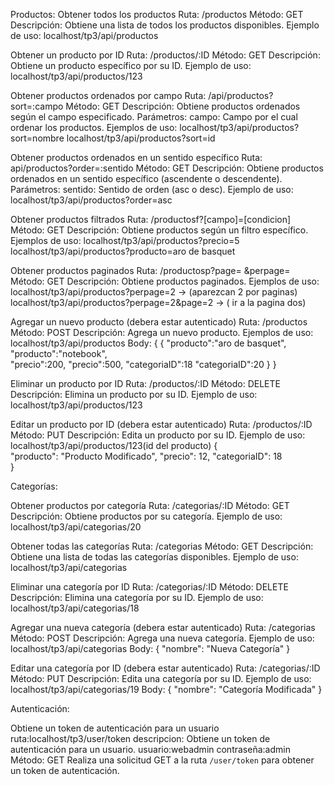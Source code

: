 



Productos:
Obtener todos los productos
    Ruta: /productos
    Método: GET
    Descripción: Obtiene una lista de todos los productos disponibles.
    Ejemplo de uso:
             localhost/tp3/api/productos


Obtener un producto por ID
    Ruta: /productos/:ID
    Método: GET
    Descripción: Obtiene un producto específico por su ID.
    Ejemplo de uso:
            localhost/tp3/api/productos/123



 Obtener productos ordenados por campo
    Ruta: /api/productos?sort=:campo
    Método: GET
    Descripción: Obtiene productos ordenados según el campo especificado.
    Parámetros: 
            campo: Campo por el cual ordenar los productos.
    Ejemplos de uso:
                localhost/tp3/api/productos?sort=nombre
                localhost/tp3/api/productos?sort=id



Obtener productos ordenados en un sentido específico
    Ruta: api/productos?order=:sentido
    Método: GET
    Descripción: Obtiene productos ordenados en un sentido específico (ascendente o descendente).
    Parámetros:
            sentido: Sentido de orden (asc o desc).
    Ejemplo de uso:
             localhost/tp3/api/productos?order=asc        



 Obtener productos filtrados
    Ruta: /productosf?[campo]=[condicion]
    Método: GET
    Descripción: Obtiene productos según un filtro específico.
    Ejemplos de uso:
              localhost/tp3/api/productos?precio=5  
              localhost/tp3/api/productos?producto=aro de basquet



Obtener productos paginados
    Ruta: /productosp?page= &perpage= 
    Método: GET
    Descripción: Obtiene productos paginados.
    Ejemplos de uso:
            localhost/tp3/api/productos?perpage=2          ->           (aparezcan 2 por paginas)  
            localhost/tp3/api/productos?perpage=2&page=2     ->         ( ir a la pagina dos)   

            

Agregar un nuevo producto (debera estar autenticado)
    Ruta: /productos
    Método: POST
    Descripción: Agrega un nuevo producto.
    Ejemplos de uso:
            localhost/tp3/api/productos
            Body:  {                                              {
                "producto":"aro de basquet",                     "producto":"notebook",                       
                "precio":200,                                    "precio":500,
                "categoriaID":18                                 "categoriaID":20
                }                                             }
                                                                    



Eliminar un producto por ID
    Ruta: /productos/:ID
     Método: DELETE
    Descripción: Elimina un producto por su ID.
    Ejemplo de uso:
             localhost/tp3/api/productos/123


Editar un producto por ID (debera estar autenticado)
    Ruta: /productos/:ID
    Método: PUT
    Descripción: Edita un producto por su ID.
    Ejemplo de uso:
            localhost/tp3/api/productos/123(id del producto)
                {                                              
                    "producto": "Producto Modificado",
                    "precio": 12,
                    "categoriaID": 18                              
                }    
            


Categorías:

Obtener productos por categoría
    Ruta: /categorias/:ID
    Método: GET
    Descripción: Obtiene productos por su categoría.
    Ejemplo de uso:
           localhost/tp3/api/categorias/20



Obtener todas las categorías
    Ruta: /categorias
    Método: GET
    Descripción: Obtiene una lista de todas las categorías disponibles.
    Ejemplo de uso:
            localhost/tp3/api/categorias



Eliminar una categoría por ID
    Ruta: /categorias/:ID
    Método: DELETE
    Descripción: Elimina una categoría por su ID.
    Ejemplo de uso:
            localhost/tp3/api/categorias/18



Agregar una nueva categoría (debera estar autenticado)
    Ruta: /categorias
    Método: POST
    Descripción: Agrega una nueva categoría.
    Ejemplo de uso:
            localhost/tp3/api/categorias
            Body: {
            "nombre": "Nueva Categoría"
            }



Editar una categoría por ID (debera estar autenticado)
    Ruta: /categorias/:ID
    Método: PUT
    Descripción: Edita una categoría por su ID.
    Ejemplo de uso:
            localhost/tp3/api/categorias/19
            Body: {
                "nombre": "Categoría Modificada"
            }



Autenticación:

Obtiene un token de autenticación para un usuario
    ruta:localhost/tp3/user/token
    descripcion: Obtiene un token de autenticación para un usuario.
    usuario:webadmin
    contraseña:admin
    Método: GET
    Realiza una solicitud GET a la ruta `/user/token` para obtener un token de autenticación.